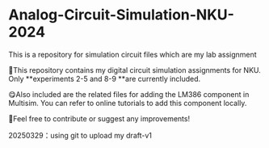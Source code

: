 # Analog-Circuit-Simulation-NKU-2024
This is a repository for simulation circuit files which are my lab assignment

🤗This repository contains my digital circuit simulation assignments for NKU. Only **experiments 2-5 and 8-9 **are currently included.

😋Also included are the related files for adding the LM386 component in Multisim. You can refer to online tutorials to add this component locally.

🤩Feel free to contribute or suggest any improvements!

20250329：using git to upload my draft-v1

